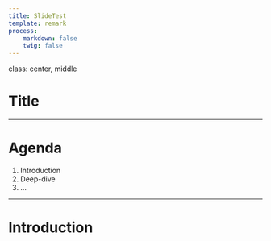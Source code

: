 ```yaml
---
title: SlideTest
template: remark
process:
    markdown: false
    twig: false
---
```


class: center, middle

# Title

---

# Agenda

1. Introduction
2. Deep-dive
3. ...

---

# Introduction
